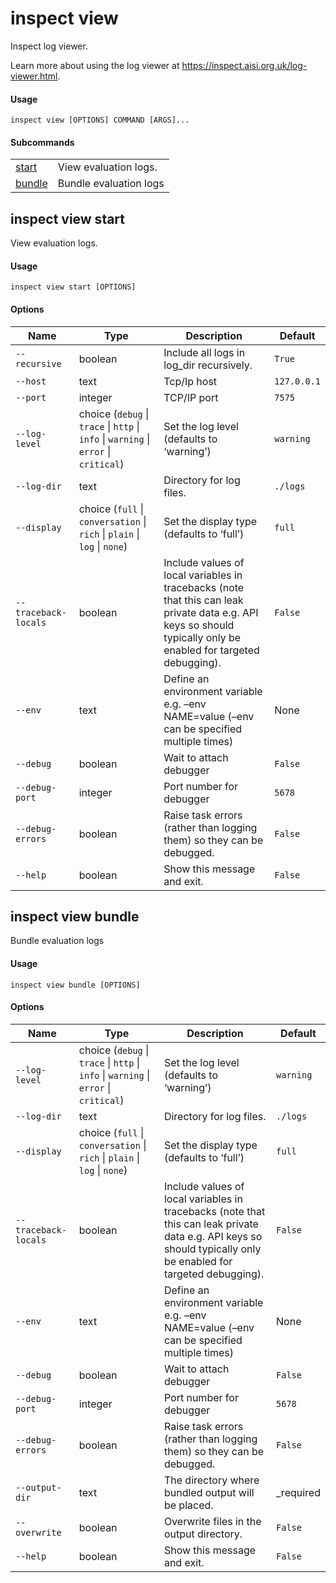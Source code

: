 # inspect view


Inspect log viewer.

Learn more about using the log viewer at
<https://inspect.aisi.org.uk/log-viewer.html>.

#### Usage

``` text
inspect view [OPTIONS] COMMAND [ARGS]...
```

#### Subcommands

|                                |                        |
|--------------------------------|------------------------|
| [start](#inspect-view-start)   | View evaluation logs.  |
| [bundle](#inspect-view-bundle) | Bundle evaluation logs |

## inspect view start

View evaluation logs.

#### Usage

``` text
inspect view start [OPTIONS]
```

#### Options

| Name | Type | Description | Default |
|----|----|----|----|
| `--recursive` | boolean | Include all logs in log_dir recursively. | `True` |
| `--host` | text | Tcp/Ip host | `127.0.0.1` |
| `--port` | integer | TCP/IP port | `7575` |
| `--log-level` | choice (`debug` \| `trace` \| `http` \| `info` \| `warning` \| `error` \| `critical`) | Set the log level (defaults to ‘warning’) | `warning` |
| `--log-dir` | text | Directory for log files. | `./logs` |
| `--display` | choice (`full` \| `conversation` \| `rich` \| `plain` \| `log` \| `none`) | Set the display type (defaults to ‘full’) | `full` |
| `--traceback-locals` | boolean | Include values of local variables in tracebacks (note that this can leak private data e.g. API keys so should typically only be enabled for targeted debugging). | `False` |
| `--env` | text | Define an environment variable e.g. –env NAME=value (–env can be specified multiple times) | None |
| `--debug` | boolean | Wait to attach debugger | `False` |
| `--debug-port` | integer | Port number for debugger | `5678` |
| `--debug-errors` | boolean | Raise task errors (rather than logging them) so they can be debugged. | `False` |
| `--help` | boolean | Show this message and exit. | `False` |

## inspect view bundle

Bundle evaluation logs

#### Usage

``` text
inspect view bundle [OPTIONS]
```

#### Options

| Name | Type | Description | Default |
|----|----|----|----|
| `--log-level` | choice (`debug` \| `trace` \| `http` \| `info` \| `warning` \| `error` \| `critical`) | Set the log level (defaults to ‘warning’) | `warning` |
| `--log-dir` | text | Directory for log files. | `./logs` |
| `--display` | choice (`full` \| `conversation` \| `rich` \| `plain` \| `log` \| `none`) | Set the display type (defaults to ‘full’) | `full` |
| `--traceback-locals` | boolean | Include values of local variables in tracebacks (note that this can leak private data e.g. API keys so should typically only be enabled for targeted debugging). | `False` |
| `--env` | text | Define an environment variable e.g. –env NAME=value (–env can be specified multiple times) | None |
| `--debug` | boolean | Wait to attach debugger | `False` |
| `--debug-port` | integer | Port number for debugger | `5678` |
| `--debug-errors` | boolean | Raise task errors (rather than logging them) so they can be debugged. | `False` |
| `--output-dir` | text | The directory where bundled output will be placed. | \_required |
| `--overwrite` | boolean | Overwrite files in the output directory. | `False` |
| `--help` | boolean | Show this message and exit. | `False` |
